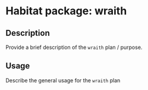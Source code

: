 # Habitat package: wraith

## Description

Provide a brief description of the `wraith` plan / purpose.

## Usage

Describe the general usage for the `wraith` plan
